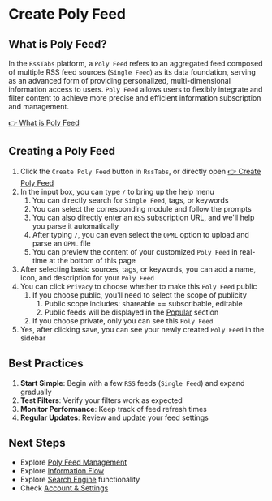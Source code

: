 # Create Poly Feed

## What is Poly Feed?

In the `RssTabs` platform, a `Poly Feed` refers to an aggregated feed composed of multiple RSS feed sources (`Single Feed`) as its data foundation, serving as an advanced form of providing personalized, multi-dimensional information access to users. `Poly Feed` allows users to flexibly integrate and filter content to achieve more precise and efficient information subscription and management.

[👉 What is Poly Feed](../guide/introduction/poly-feed.md)

## Creating a Poly Feed

1. Click the `Create Poly Feed` button in `RssTabs`, or directly open [👉 Create Poly Feed](https://app.rsstabs.com/feed/add)
2. In the input box, you can type `/` to bring up the help menu
   1. You can directly search for `Single Feed`, tags, or keywords
   3. You can select the corresponding module and follow the prompts
   4. You can also directly enter an `RSS` subscription URL, and we'll help you parse it automatically
   5. After typing `/`, you can even select the `OPML` option to upload and parse an `OPML` file
   6. You can preview the content of your customized `Poly Feed` in real-time at the bottom of this page
3. After selecting basic sources, tags, or keywords, you can add a name, icon, and description for your `Poly Feed`
4. You can click `Privacy` to choose whether to make this `Poly Feed` public
   1. If you choose public, you'll need to select the scope of publicity
      1. Public scope includes: shareable == subscribable, editable
      2. Public feeds will be displayed in the [Popular](./popular.md) section
   2. If you choose private, only you can see this `Poly Feed`
5. Yes, after clicking save, you can see your newly created `Poly Feed` in the sidebar

## Best Practices

1. **Start Simple**: Begin with a few `RSS` feeds (`Single Feed`) and expand gradually
2. **Test Filters**: Verify your filters work as expected
3. **Monitor Performance**: Keep track of feed refresh times
4. **Regular Updates**: Review and update your feed settings

## Next Steps

- Explore [Poly Feed Management](../features/manage-poly-feed.md)
- Explore [Information Flow](../features/information.md)
- Explore [Search Engine](../features/search-engine.md) functionality
- Check [Account & Settings](../features/account-settings.md)
